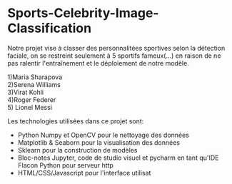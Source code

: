 # Sports-Celebrity-Image-Classification
Notre projet vise à classer des personnalitées sportives selon la détection faciale, on se restreint seulement à 5 sportifs fameux(...) en raison de ne pas ralentir l'entraînement et le déploiement de notre modèle.

1)Maria Sharapova   
2)Serena Williams  
3)Virat Kohli      
4)Roger Federer   
5) Lionel Messi 


Les technologies utilisées dans ce projet sont:

- Python Numpy et OpenCV pour le nettoyage des données
- Matplotlib & Seaborn pour la visualisation des données
- Sklearn pour la construction de modèles
- Bloc-notes Jupyter, code de studio visuel et pycharm en tant qu'IDE Flacon
Python pour serveur http
- HTML/CSS/Javascript pour l'interface utilisat
